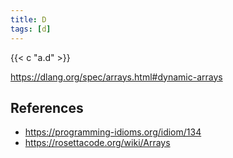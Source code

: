 ```yaml
---
title: D
tags: [d]
---
```


{{< c "a.d" >}}

<https://dlang.org/spec/arrays.html#dynamic-arrays>

## References

- <https://programming-idioms.org/idiom/134>
- <https://rosettacode.org/wiki/Arrays>
